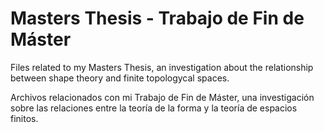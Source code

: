 # Masters Thesis - Trabajo de Fin de Máster
Files related to my Masters Thesis, an investigation about the relationship between shape theory and finite topologycal spaces.

Archivos relacionados con mi Trabajo de Fin de Máster, una investigación sobre las relaciones entre la teoría de la forma y la teoría de espacios finitos.
